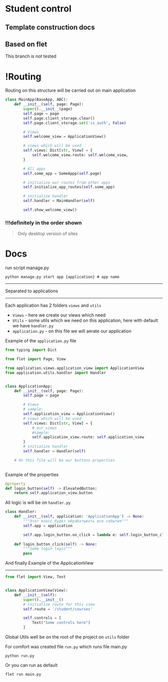 # Student control
## Template construction docs
## Based on flet 

This branch is not tested

# !Routing
Routing on this structure will be carried out on main application

```python
class MainApp(BaseApp, ABC):
    def __init__(self, page: Page):
        super().__init__(page)
        self.page = page
        self.page.client_storage.clear()
        self.page.client_storage.set('is_auth', False)

        # Views
        self.welcome_view = ApplicationView()

        # views which will be used
        self.views: Dict[str, View] = {
            self.welcome_view.route: self.welcome_view,
        }

        # All apps
        self.some_app = SomeAppp(self.page)

        # initialize our routes from other apps
        self.initialize_app_routes(self.some_app)

        # initialize handler
        self.handler = MainHandler(self)

        self.show_welcome_view()
```
### !!!definitely in the order shown

> Only desktop version of sites


# Docs
run script manage.py

```shell
python manage.py start app {application} # app name
```
___
Separated to applications
___
Each application has 2 folders `views` and `utils`

* `Views` - here we create our views which need 
* `Utils` - some utils which we need on this application, here with default we have `handler.py`
* `application.py` - on this file we will aerate our application 

Example of the `application.py` file

```python
from typing import Dict

from flet import Page, View

from application.views.application_view import ApplicationView
from application.utils.handler import Handler


class ApplicationApp:
    def __init__(self, page: Page):
        self.page = page

        # Views
        # sample:
        self.application_view = ApplicationView()
        # views which will be used
        self.views: Dict[str, View] = {
            # our views
            #sample:
            self.application_view.route: self.application_view
        }
        # initialize handler
        self.handler = Handler(self)

    # On this file will be our buttons properties
    
```
Example of the properties

```python
@property
def login_button(self) -> ElevatedButton:
    return self.application_view.button
```

All logic is will be on `handler.py`

```python
class Handler:
    def __init__(self, application: 'ApplicationApp') -> None:
        """Этот класс будет обрабатывать все события"""
        self.app = application

        self.app.login_button.on_click = lambda e: self.login_button_click(e)
    
    def login_button_click(self) -> None:
        """Some login logic"""
        pass
```

And finally Example of the ApplicationView
___
```python
from flet import View, Text


class ApplicationView(View):
    def __init__(self):
        super().__init__()
        # initialize route for this view
        self.route = '/student/courses'

        self.controls = [
            Text("Some controls here")
        ]

```

Global Utils well be on the root of the project on `utils` folder


For comfort was created file `run.py` which runs file main.py

```shell
python run.py
```

Or you can run as default 
```shell
flet run main.py
```